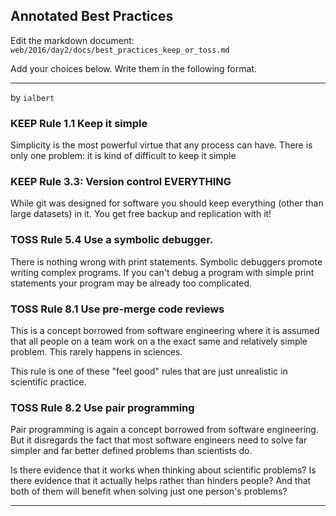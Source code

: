 ## Annotated Best Practices

Edit the markdown document: `web/2016/day2/docs/best_practices_keep_or_toss.md`

Add your choices below. Write them in the following format.

---

by `ialbert`

### KEEP Rule 1.1 Keep it simple

Simplicity is the most powerful virtue that any process
can have. There is only one problem: it is kind of
difficult to keep it simple

### KEEP Rule 3.3: Version control EVERYTHING

While git was designed for software you should keep everything (other
than large datasets) in it. You get free backup and replication with it!

### TOSS Rule 5.4 Use a symbolic debugger.

There is nothing wrong with print statements.
Symbolic debuggers promote writing complex programs.
If you can't debug a program with simple print
statements your program may be already too complicated.

### TOSS Rule 8.1 Use pre-merge code reviews

This is a concept borrowed from software engineering where
it is assumed that all people on a team work on a the exact same
and relatively simple problem. This rarely happens in sciences.

This rule is one of these "feel good" rules that are just unrealistic in
scientific practice.

### TOSS Rule 8.2 Use pair programming

Pair programming is again a concept borrowed from
software engineering. But it disregards the fact that most
software engineers need to solve
far simpler and far better defined problems than scientists do.

Is there evidence that it works when thinking
about scientific problems? Is there evidence that it actually helps
rather than hinders people? And that both of them
will benefit when solving just one person's problems?

---



